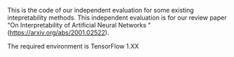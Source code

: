 This is the code of our independent evaluation for some existing intepretability methods. This independent evaluation is for our review paper
"On Interpretability of Artificial Neural Networks " (https://arxiv.org/abs/2001.02522).

The required environment is TensorFlow 1.XX 
